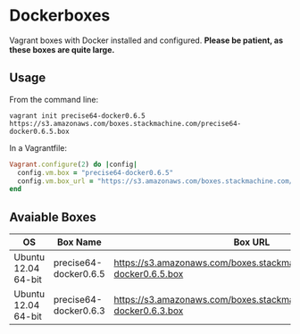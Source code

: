 # Dockerboxes

Vagrant boxes with Docker installed and configured. **Please be patient, as these boxes are quite large.**

## Usage

From the command line:

    vagrant init precise64-docker0.6.5 https://s3.amazonaws.com/boxes.stackmachine.com/precise64-docker0.6.5.box

In a Vagrantfile:

```ruby
Vagrant.configure(2) do |config|
  config.vm.box = "precise64-docker0.6.5"
  config.vm.box_url = "https://s3.amazonaws.com/boxes.stackmachine.com/precise64-docker0.6.5.box"
end
```

## Avaiable Boxes

| OS                  | Box Name              | Box URL  |
| ---------           | --------------------- | ----------------------- |
| Ubuntu 12.04 64-bit | precise64-docker0.6.5 | https://s3.amazonaws.com/boxes.stackmachine.com/precise64-docker0.6.5.box |
| Ubuntu 12.04 64-bit | precise64-docker0.6.3 | https://s3.amazonaws.com/boxes.stackmachine.com/precise64-docker0.6.3.box |
